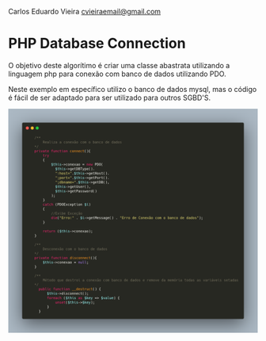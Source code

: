 Carlos Eduardo Vieira <cvieiraemail@gmail.com>

# PHP Database Connection
O objetivo deste algorítimo é criar uma classe abastrata utilizando a linguagem php para conexão com banco de dados utilizando PDO.

Neste exemplo em específico utilizo o banco de dados mysql, mas o código é fácil de ser adaptado para ser utilizado para outros SGBD'S.

![alt text](https://github.com/carloseduardovieira/Cadu-Framework-PHP/blob/master/carbon.png "Imagem criada pelo site carbon.now.sh")
